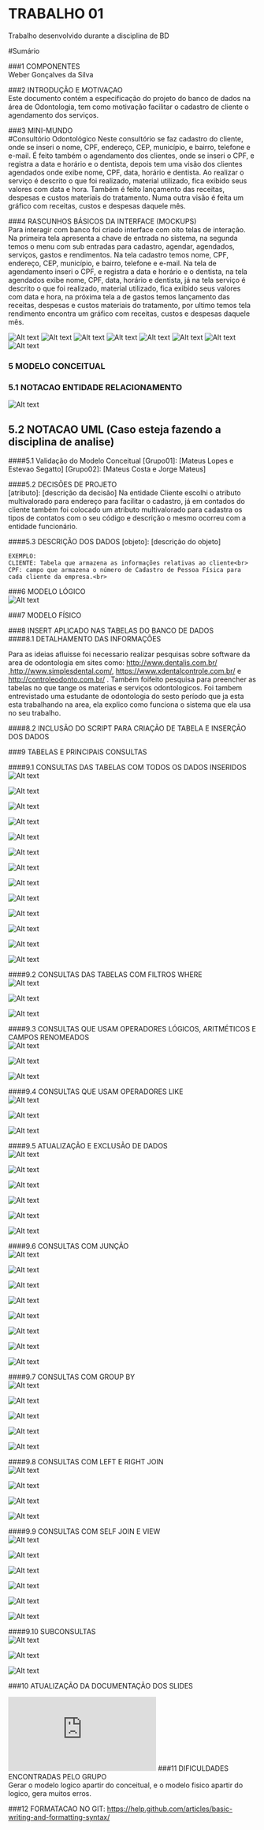 # TRABALHO 01 
Trabalho desenvolvido durante a disciplina de BD

#Sumário

###1	COMPONENTES<br>
Weber Gonçalves da Silva<br>

###2	INTRODUÇÃO E MOTIVAÇAO<br>
Este documento contém a especificação do projeto do banco de dados na área de Odontologia, tem como motivação facilitar o cadastro de cliente o agendamento dos serviços. <br>

###3	MINI-MUNDO<br>
#Consultório Odontológico 
Neste consultório se faz cadastro do cliente, onde se inseri o nome, CPF, endereço, CEP, município, e bairro, telefone e e-mail. É feito também o agendamento dos clientes, onde se inseri o CPF, e registra a data e horário e o dentista, depois tem uma visão dos clientes agendados onde exibe nome, CPF, data, horário e dentista. Ao realizar o serviço é descrito o que foi realizado, material utilizado, fica exibido seus valores com data e hora. Também é feito lançamento das receitas, despesas e custos materiais do tratamento. Numa outra visão é feita um gráfico com receitas, custos e despesas daquele mês. 
 <br>

###4	RASCUNHOS BÁSICOS DA INTERFACE (MOCKUPS)<br>
Para interagir com banco foi criado interface com oito telas de interação. Na primeira tela apresenta a chave de entrada no sistema, na segunda temos o menu com sub entradas para cadastro, agendar, agendados, serviços, gastos e rendimentos. Na tela cadastro temos nome, CPF, endereço, CEP, município, e bairro, telefone e e-mail. Na tela de agendamento inseri o CPF, e registra a data e horário e o dentista, na tela agendados exibe nome, CPF, data, horário e dentista, já na tela serviço é descrito o que foi realizado, material utilizado, fica exibido seus valores com data e hora, na próxima tela a de gastos temos lançamento das receitas, despesas e custos materiais do tratamento, por ultimo temos tela rendimento encontra um gráfico com receitas, custos e despesas daquele mês. <br>

![Alt text](https://github.com/WeberGoncalves/Trabalho01/blob/master/OdontoFacil-1.JPG?raw=true "Tela 01")
![Alt text](https://github.com/WeberGoncalves/Trabalho01/blob/master/OdontoFacil-2.JPG?raw=true "Tela 02")
![Alt text](https://github.com/WeberGoncalves/Trabalho01/blob/master/OdontoFacil-3.JPG?raw=true "Tela 03")
![Alt text](https://github.com/WeberGoncalves/Trabalho01/blob/master/OdontoFacil-4.JPG?raw=true "Tela 04")
![Alt text](https://github.com/WeberGoncalves/Trabalho01/blob/master/OdontoFacil-5.JPG?raw=true "Tela 05")
![Alt text](https://github.com/WeberGoncalves/Trabalho01/blob/master/OdontoFacil-6.JPG?raw=true "Tela 06")
![Alt text](https://github.com/WeberGoncalves/Trabalho01/blob/master/OdontoFacil-7.JPG?raw=true "Tela 07")
![Alt text](https://github.com/WeberGoncalves/Trabalho01/blob/master/OdontoFacil-8.JPG?raw=true "Tela 08")

### 5	MODELO CONCEITUAL<br>

###  5.1 NOTACAO ENTIDADE RELACIONAMENTO<br>
    
![Alt text](https://github.com/WeberGoncalves/Trabalho01/blob/master/ModeloConceitual.JPG?raw=true "Modelo Conceitual")
    
##    5.2 NOTACAO UML (Caso esteja fazendo a disciplina de analise)<br>

####5.1 Validação do Modelo Conceitual
    [Grupo01]: [Mateus Lopes e Estevao Segatto]
    [Grupo02]: [Mateus Costa e Jorge Mateus]

####5.2 DECISÕES DE PROJETO<br>
    [atributo]: [descrição da decisão] 
    Na entidade Cliente escolhi o atributo multivalorado para endereço  para facilitar o cadastro,
    já em contados do cliente também  foi colocado um atributo multivalorado para cadastra os tipos de
    contatos com o seu código e descrição o mesmo ocorreu com a entidade funcionário. 
    <br>

####5.3 DESCRIÇÃO DOS DADOS 
    [objeto]: [descrição do objeto]
    
    EXEMPLO:
    CLIENTE: Tabela que armazena as informações relativas ao cliente<br>
    CPF: campo que armazena o número de Cadastro de Pessoa Física para cada cliente da empresa.<br>


###6	MODELO LÓGICO<br>
![Alt text](https://github.com/WeberGoncalves/Trabalho01/blob/master/ModeloLogico.JPG?raw=true "Modelo Conceitual")

###7	MODELO FÍSICO<br>



###8	INSERT APLICADO NAS TABELAS DO BANCO DE DADOS<br>
####8.1 DETALHAMENTO DAS INFORMAÇÕES

Para as ideias afluisse foi necessario realizar pesquisas sobre software da area de odontologia em sites como: http://www.dentalis.com.br/ ,http://www.simplesdental.com/, https://www.xdentalcontrole.com.br/ e http://controleodonto.com.br/ .
Também foifeito pesquisa para preencher as tabelas no que tange os materias e serviços odontologicos.
Foi tambem entrevistado uma estudante de odontologia do sesto período que ja esta esta trabalhando na area, ela explico como funciona o sistema que ela usa no seu trabalho.     
     

        
####8.2 INCLUSÃO DO SCRIPT PARA CRIAÇÃO DE TABELA E INSERÇÃO DOS DADOS

        
	
###9	TABELAS E PRINCIPAIS CONSULTAS<br>

####9.1	CONSULTAS DAS TABELAS COM TODOS OS DADOS INSERIDOS<br>
![Alt text](https://github.com/WeberGoncalves/Trabalho01/blob/master/CONSULTAS-1%20DAS%20TABELAS%20COM%20TODOS%20OS%20DADOS%20INSERIDOS.JPG?raw=true "")

![Alt text](https://github.com/WeberGoncalves/Trabalho01/blob/master/CONSULTAS-11%20%20DAS%20TABELAS%20COM%20TODOS%20OS%20DADOS%20INSERIDOS.JPG?raw=true "")

![Alt text](https://github.com/WeberGoncalves/Trabalho01/blob/master/CONSULTAS-12%20%20DAS%20TABELAS%20COM%20TODOS%20OS%20DADOS%20INSERIDOS.JPG?raw=true "")

![Alt text](https://github.com/WeberGoncalves/Trabalho01/blob/master/CONSULTAS-13%20%20DAS%20TABELAS%20COM%20TODOS%20OS%20DADOS%20INSERIDOS.JPG?raw=true "")

![Alt text](https://github.com/WeberGoncalves/Trabalho01/blob/master/CONSULTAS-14%20%20DAS%20TABELAS%20COM%20TODOS%20OS%20DADOS%20INSERIDOS.JPG?raw=true "")

![Alt text](https://github.com/WeberGoncalves/Trabalho01/blob/master/CONSULTAS-15%20%20DAS%20TABELAS%20COM%20TODOS%20OS%20DADOS%20INSERIDOS.JPG?raw=true "")

![Alt text](https://github.com/WeberGoncalves/Trabalho01/blob/master/CONSULTAS-2%20DAS%20TABELAS%20COM%20TODOS%20OS%20DADOS%20INSERIDOS.JPG?raw=true "")

![Alt text](https://github.com/WeberGoncalves/Trabalho01/blob/master/CONSULTAS-3%20DAS%20TABELAS%20COM%20TODOS%20OS%20DADOS%20INSERIDOS.JPG?raw=true "")

![Alt text](https://github.com/WeberGoncalves/Trabalho01/blob/master/CONSULTAS-4%20DAS%20TABELAS%20COM%20TODOS%20OS%20DADOS%20INSERIDOS.JPG?raw=true "")

![Alt text](https://github.com/WeberGoncalves/Trabalho01/blob/master/CONSULTAS-5%20%20DAS%20TABELAS%20COM%20TODOS%20OS%20DADOS%20INSERIDOS.JPG?raw=true "")

![Alt text](https://github.com/WeberGoncalves/Trabalho01/blob/master/CONSULTAS-6%20%20DAS%20TABELAS%20COM%20TODOS%20OS%20DADOS%20INSERIDOS.JPG?raw=true "")

![Alt text](https://github.com/WeberGoncalves/Trabalho01/blob/master/CONSULTAS-7%20DAS%20TABELAS%20COM%20TODOS%20OS%20DADOS%20INSERIDOS.JPG?raw=true "")

![Alt text](https://github.com/WeberGoncalves/Trabalho01/blob/master/CONSULTAS-9%20%20DAS%20TABELAS%20COM%20TODOS%20OS%20DADOS%20INSERIDOS.JPG?raw=true "")

####9.2	CONSULTAS DAS TABELAS COM FILTROS WHERE<br>
![Alt text](https://github.com/WeberGoncalves/Trabalho01/blob/master/CONSULTAS_3%20DAS%20TABELAS%20COM%20FILTROS%20WHERE.JPG?raw=true "")

![Alt text](https://github.com/WeberGoncalves/Trabalho01/blob/master/CONSULTAS_2%20DAS%20TABELAS%20COM%20FILTROS%20WHERE.JPG?raw=true "")

![Alt text](https://github.com/WeberGoncalves/Trabalho01/blob/master/CONSULTAS_1%20DAS%20TABELAS%20COM%20FILTROS%20WHERE.JPG?raw=true "")


####9.3	CONSULTAS QUE USAM OPERADORES LÓGICOS, ARITMÉTICOS E CAMPOS RENOMEADOS<br>
![Alt text](https://github.com/WeberGoncalves/Trabalho01/blob/master/CONSULTAS_1%20QUE%20USAM%20OPERADORES%20L%C3%93GICOS%2C%20ARITM%C3%89TICOS%20E%20CAMPOS%20RENOMEADOS.JPG?raw=true "")

![Alt text](https://github.com/WeberGoncalves/Trabalho01/blob/master/CONSULTAS_2%20QUE%20USAM%20OPERADORES%20L%C3%93GICOS%2C%20ARITM%C3%89TICOS%20E%20CAMPOS%20RENOMEADOS.JPG?raw=true "")

![Alt text](https://github.com/WeberGoncalves/Trabalho01/blob/master/CONSULTAS_3%20QUE%20USAM%20OPERADORES%20L%C3%93GICOS%2C%20ARITM%C3%89TICOS%20E%20CAMPOS%20RENOMEADOS.JPG?raw=true "")

####9.4	CONSULTAS QUE USAM OPERADORES LIKE<br>
![Alt text](https://github.com/WeberGoncalves/Trabalho01/blob/master/OPERADORES%20LIKE_1.JPG?raw=true "")

![Alt text](https://github.com/WeberGoncalves/Trabalho01/blob/master/CONSULTAS_2%20QUE%20USAM%20OPERADORES%20LIKE.JPG?raw=true "")

![Alt text](https://github.com/WeberGoncalves/Trabalho01/blob/master/CONSULTAS_3%20QUE%20USAM%20OPERADORES%20LIKE.JPG?raw=true "")

####9.5	ATUALIZAÇÃO E EXCLUSÃO DE DADOS<br>
![Alt text](https://github.com/WeberGoncalves/Trabalho01/blob/master/ATUALIZA%C3%87%C3%83O_3%20E%20EXCLUS%C3%83O%20DE%20DADOS.JPG?raw=true "")

![Alt text](https://github.com/WeberGoncalves/Trabalho01/blob/master/ATUALIZA%C3%87%C3%83O_2%20E%20EXCLUS%C3%83O%20DE%20DADOS.JPG?raw=true "")

![Alt text](https://github.com/WeberGoncalves/Trabalho01/blob/master/ATUALIZA%C3%87%C3%83O_1%20E%20EXCLUS%C3%83O%20DE%20DADOS.JPG?raw=true "")

![Alt text](https://github.com/WeberGoncalves/Trabalho01/blob/master/ATUALIZA%C3%87%C3%83O_4%20E%20EXCLUS%C3%83O%20DE%20DADOS.JPG?raw=true "")

![Alt text](https://github.com/WeberGoncalves/Trabalho01/blob/master/ATUALIZA%C3%87%C3%83O_5%20E%20EXCLUS%C3%83O%20DE%20DADOS.JPG?raw=true "")

![Alt text](https://github.com/WeberGoncalves/Trabalho01/blob/master/ATUALIZA%C3%87%C3%83O_6%20E%20EXCLUS%C3%83O%20DE%20DADOS.JPG?raw=true "")


####9.6	CONSULTAS COM JUNÇÃO<br>
![Alt text](
https://github.com/WeberGoncalves/Trabalho01/blob/master/CONSULTAS_1%20COM%20JUN%C3%87%C3%83O.JPG?raw=true "")

![Alt text](
https://github.com/WeberGoncalves/Trabalho01/blob/master/CONSULTAS_2%20COM%20JUN%C3%87%C3%83O.JPG?raw=true "")

![Alt text](
https://github.com/WeberGoncalves/Trabalho01/blob/master/CONSULTAS_3%20COM%20JUN%C3%87%C3%83O.JPG?raw=true "")

![Alt text](
https://github.com/WeberGoncalves/Trabalho01/blob/master/JUN%C3%87%C3%83O_4.JPG?raw=true "")

![Alt text](
https://github.com/WeberGoncalves/Trabalho01/blob/master/JUN%C3%87%C3%83O_5.JPG?raw=true "")

![Alt text](
https://github.com/WeberGoncalves/Trabalho01/blob/master/JUN%C3%87%C3%83O_6.JPG?raw=true "")

![Alt text](
https://github.com/WeberGoncalves/Trabalho01/blob/master/JUN%C3%87%C3%83O_7.JPG?raw=true "")

![Alt text](
https://github.com/WeberGoncalves/Trabalho01/blob/master/JUN%C3%87%C3%83O_8.JPG?raw=true "")


####9.7	CONSULTAS COM GROUP BY<br>
![Alt text](https://github.com/WeberGoncalves/Trabalho01/blob/master/CONSULTAS_1%20COM%20GROUP%20BY.JPG?raw=true "")

![Alt text](https://github.com/WeberGoncalves/Trabalho01/blob/master/CONSULTAS_2%20COM%20GROUP%20BY.JPG?raw=true "")

![Alt text](https://github.com/WeberGoncalves/Trabalho01/blob/master/CONSULTAS_3%20COM%20GROUP%20BY.JPG?raw=true "")

![Alt text](https://github.com/WeberGoncalves/Trabalho01/blob/master/CONSULTAS_4%20COM%20GROUP%20BY.JPG?raw=true "")

![Alt text](https://github.com/WeberGoncalves/Trabalho01/blob/master/CONSULTAS_5%20COM%20GROUP%20BY.JPG?raw=true "")



####9.8	CONSULTAS COM LEFT E RIGHT JOIN<br>
![Alt text](https://github.com/WeberGoncalves/Trabalho01/blob/master/LEFT%20E%20RIGHT_1a%20JOIN.JPG?raw=true "")

![Alt text](https://github.com/WeberGoncalves/Trabalho01/blob/master/LEFT%20E%20RIGHT_1b%20JOIN.JPG?raw=true "")

![Alt text](
https://github.com/WeberGoncalves/Trabalho01/blob/master/CONSULTAS_2%20COM%20LEFT%20E%20RIGHT%20JOIN.JPG?raw=true "")

![Alt text](
https://github.com/WeberGoncalves/Trabalho01/blob/master/CONSULTAS_1%20COM%20LEFT%20E%20RIGHT%20JOIN.JPG?raw=true "")

####9.9	CONSULTAS COM SELF JOIN E VIEW<br>
![Alt text](
https://github.com/WeberGoncalves/Trabalho01/blob/master/CONSULTAS_1%20COM%20SELF%20JOIN%20E%20VIEW.JPG?raw=true "")

![Alt text](
https://github.com/WeberGoncalves/Trabalho01/blob/master/CONSULTAS_2%20COM%20SELF%20JOIN%20E%20VIEW.JPG?raw=true "")

![Alt text](
https://github.com/WeberGoncalves/Trabalho01/blob/master/CONSULTAS_3%20COM%20SELF%20JOIN%20E%20VIEW.JPG?raw=true "")

![Alt text](
https://github.com/WeberGoncalves/Trabalho01/blob/master/CONSULTAS_4%20COM%20SELF%20JOIN%20E%20VIEW.JPG?raw=true "")

![Alt text](
https://github.com/WeberGoncalves/Trabalho01/blob/master/CONSULTAS_5%20COM%20SELF%20JOIN%20E%20VIEW.JPG?raw=true "")

![Alt text](
https://github.com/WeberGoncalves/Trabalho01/blob/master/CONSULTAS_6%20COM%20SELF%20JOIN%20E%20VIEW.JPG?raw=true "")


####9.10	SUBCONSULTAS<br>
![Alt text](https://github.com/WeberGoncalves/Trabalho01/blob/master/SubConsultas_1.JPG?raw=true "")

![Alt text](https://github.com/WeberGoncalves/Trabalho01/blob/master/SubConsultas_2.JPG?raw=true "")

![Alt text](https://github.com/WeberGoncalves/Trabalho01/blob/master/SubConsultas_3.JPG?raw=true "")

###10	ATUALIZAÇÃO DA DOCUMENTAÇÃO DOS SLIDES<br>

![Alt text](https://github.com/WeberGoncalves/Trabalho01/blob/master/Apresentar-OdontoFacil.odp?raw=true "")
###11	DIFICULDADES ENCONTRADAS PELO GRUPO<br>
Gerar o modelo logico apartir do conceitual, e o modelo fisico apartir do logico, gera muitos erros.

###12  FORMATACAO NO GIT: https://help.github.com/articles/basic-writing-and-formatting-syntax/




